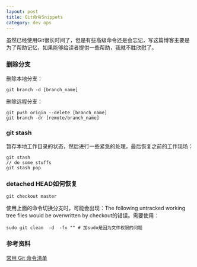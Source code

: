 ```yaml
---
layout: post
title: Git命令Snippets
category: dev ops 
---
```


虽然已经使用Git很长时间了，但是有些高级命令还是会忘记，写这篇博客主要是为了帮助记忆，如果能够给读者提供一些帮助，我就不胜欣慰了。

### 删除分支
删除本地分支：
```
git branch -d [branch_name]
```
删除远程分支：
```
git push origin --delete [branch_name]
git branch -dr [remote/branch_name]
```

### git stash
暂存本地工作目录的状态，然后进行一些紧急的处理，最后恢复之前的工作现场：
```
git stash
// do some stuffs
git stash pop
```

### detached HEAD如何恢复
```
git checkout master
```
使用上面的命令切换分支时，可能会出现：The following untracked working tree files would be overwritten by checkout的错误。需要使用：
```
sudo git clean  -d  -fx "" # 加sudo是因为文件权限的问题
```

### 参考资料
[常用 Git 命令清单](http://www.ruanyifeng.com/blog/2015/12/git-cheat-sheet.html?utm_source=tool.lu)
